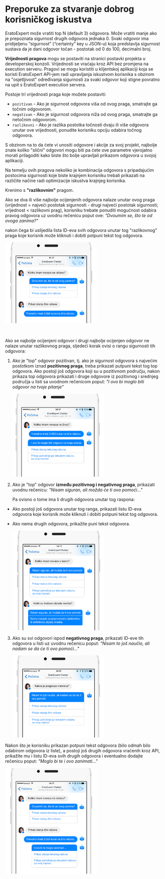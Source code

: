 # Preporuke za stvaranje dobrog korisničkog iskustva

EratoExpert može vratiti top N (default 3) odgovora. Može vratiti manje ako je prepoznata sigurnost drugih odgovora jednaka 0.
Svaki odgovor ima pridijeljenu “sigurnost” (“certainty” key u JSON-u) koja predstavlja sigurnost sustava da je dani odgovor točan - postotak od 0 do 100, decimalni broj.

**Vrijednosti pragova** mogu se postaviti na stranici postavki projekta u developerskoj konzoli. Vrijednosti se vraćaju kroz API bez promjena na execution serveru.
Pragovi se mogu koristiti u klijentskoj aplikaciji koja se koristi EratoExpert API-jem radi upravljanja iskustvom korisnika s obzirom na "osjetljivost" određivanja sigurnosti za svaki odgovor koji stigne povratno na upit s EratoExpert execution servera.

Postoje tri vrijednosti praga koje možete postaviti:

 * `pozitivan` - Ako je sigurnost odgovora viša od ovog praga, smatrajte ga točnim odgovorom.
 * `negativan` - Ako je sigurnost odgovora niža od ovog praga, smatrajte ga netočnim odgovorom.
 * `razlikovni` - Ako je razlika postotka točnosti dvaju ili više odgovora unutar ove vrijednosti, ponudite korisniku opciju odabira točnog odgovora.

S obzirom na to da ćete vi unositi odgovore i akcije za svoj projekt, najbolje znate koliko "slični" odgovori mogu biti pa ćete ove parametre vjerojatno morati prilagoditi kako biste što bolje upravljali prikazom odgovora u svojoj aplikaciji.

Na temelju ovih pragova nekoliko je kombinacija odgovora s pripadajućim postocima sigurnosti koje biste krajnjem korisniku trebali prikazati na različite načine radi optimizacije iskustva krajnjeg korisnika.

Krenimo s **"razlikovnim"** pragom.

Ako se dva ili više najbolje ocijenjenih odgovora nalaze unutar ovog praga (vrijednost = najveći postotak sigurnosti - drugi najveći postotak sigurnosti; vrijednost < razlikovni prag), korisniku trebate ponuditi mogućnost odabira pravog odgovora uz uvodnu rečenicu poput ove: 
*"Dvoumim se, što te od ovoga zanima?"*

nakon čega bi uslijedila lista ID-eva svih odgovora unutar tog "razlikovnog" praga koje korisnik može kliknuti i dobiti potpuni tekst tog odgovora.

<img src="../images/knowledge_guidelines/differential.png" width="300">

&nbsp;

Ako se najbolje ocijenjeni odgovor i drugi najbolje ocijenjen odgovor ne nalaze unutar razlikovnog praga, sljedeći korak ovisi o rangu sigurnosti tih odgovora:

 1. Ako je "top" odgovor pozitivan, tj. ako je sigurnost odgovora s najvećim postotkom iznad **pozitivnog praga**, treba prikazati putpuni tekst tog top odgovora. 
    Ako postoji još odgovora koji su u pozitivnom području, nakon prikaza top odgovora prikazati i druge odgovore iz pozitivnog i srednjeg područja u listi sa uvodnom rečenicom poput:
    *"I ovo bi moglo biti odgovor na tvoje pitanje"*
    
    <img src="../images/knowledge_guidelines/best_with_others.png" width="300">           

 2. Ako je "top" odgovor **između pozitivnog i negativnog praga**, prikazati uvodnu rečenicu:
    *"Nisam siguran, ali možda će ti ovo pomoći..."*
    
    Pa ovisno o tome ima li drugih odgovora unutar tog raspona:
  * Ako postoji još odgovora unutar tog ranga, prikazati listu ID-eva odgovora koje korisnik može kliknuti i dobiti potpuni tekst tog odgovora.
  * Ako nema drugih odgovora, prikažite puni tekst odgovora.

    <img src="../images/knowledge_guidelines/uncertain.png" width="300">

 3. Ako su svi odgovori ispod **negativnog praga**, prikazati ID-eve tih odgovora u listi uz uvodnu rečenicu poput:
    *"Nisam to još naučio, ali nadam se da će ti ovo pomoći..."*

    <img src="../images/knowledge_guidelines/unknown.png" width="300">

Nakon što je korisniku prikazan potpuni tekst odgovora (bilo odmah bilo odabirom odgovora iz liste), a postoji još drugih odgovora vraćenih kroz API, prikažite mu i listu ID-eva svih drugih odgovora i eventualno dodajte rečenicu poput:
   *"Moglo bi te i ovo zanimati..."*

   <img src="../images/knowledge_guidelines/show_more.png" width="300">


<!-- Repetitive ... ? -->


